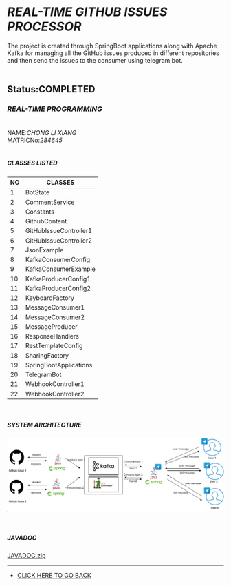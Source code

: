 # ***REAL-TIME GITHUB ISSUES PROCESSOR***
The project is created through SpringBoot applications along with Apache Kafka for managing all the GitHub issues produced in different repositories and then send the issues to the consumer using telegram bot.<br /><br />


Status:**COMPLETED**
--------------------------------------------------------------------
### *REAL-TIME PROGRAMMING*<br /><br />
NAME:_CHONG LI XIANG_<br />
MATRICNo:_284645_<br /><br />

##### CLASSES LISTED
| NO | CLASSES                |
|----|------------------------|
| 1  | BotState               |
| 2  | CommentService         |
| 3  | Constants              |
| 4  | GithubContent          |
| 5  | GitHubIssueController1 |
| 6  | GitHubIssueController2 |
| 7  | JsonExample            |
| 8  | KafkaConsumerConfig    |
| 9  | KafkaConsumerExample   |
| 10 | KafkaProducerConfig1   |
| 11 | KafkaProducerConfig2   |
| 12 | KeyboardFactory        |
| 13 | MessageConsumer1       |
| 14 | MessageConsumer2       |
| 15 | MessageProducer        |
| 16 | ResponseHandlers       |
| 17 | RestTemplateConfig     |
| 18 | SharingFactory         |
| 19 | SpringBootApplications |
| 20 | TelegramBot            |
| 21 | WebhookController1     |
| 22 | WebhookController2     |

<br/>

##### SYSTEM ARCHITECTURE
![img.png](img.png)

<br/>

##### JAVADOC
[JAVADOC.zip](JAVADOC)

------------------------------------------------------------------------------------------------------------------
* [CLICK HERE TO GO BACK](https://github.com/MchalxZ)

